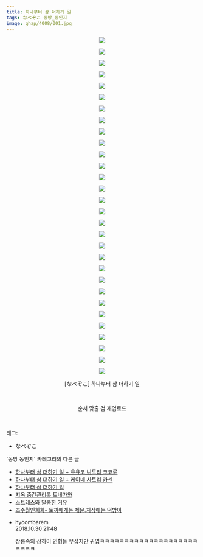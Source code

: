 ```yaml
---
title: 하나부터 삼 더하기 일
tags: なべぞこ 동방_동인지
image: ghap/4008/001.jpg
---
```

<div class="article">
<p style="text-align: center; clear: none; float: none;"><img src="{{ site.nasurl }}/ghap/4008/001.jpg"/></p>
<p style="text-align: center; clear: none; float: none;"><img src="{{ site.nasurl }}/ghap/4008/002.jpg"/></p>
<p style="text-align: center; clear: none; float: none;"><img src="{{ site.nasurl }}/ghap/4008/003.jpg"/></p>
<p style="text-align: center; clear: none; float: none;"><img src="{{ site.nasurl }}/ghap/4008/004.jpg"/></p>
<p style="text-align: center; clear: none; float: none;"><img src="{{ site.nasurl }}/ghap/4008/005.jpg"/></p>
<p style="text-align: center; clear: none; float: none;"><img src="{{ site.nasurl }}/ghap/4008/006.jpg"/></p>
<p style="text-align: center; clear: none; float: none;"><img src="{{ site.nasurl }}/ghap/4008/007.jpg"/></p>
<p style="text-align: center; clear: none; float: none;"><img src="{{ site.nasurl }}/ghap/4008/008.jpg"/></p>
<p style="text-align: center; clear: none; float: none;"><img src="{{ site.nasurl }}/ghap/4008/009.jpg"/></p>
<p style="text-align: center; clear: none; float: none;"><img src="{{ site.nasurl }}/ghap/4008/010.jpg"/></p>
<p style="text-align: center; clear: none; float: none;"><img src="{{ site.nasurl }}/ghap/4008/011.jpg"/></p>
<p style="text-align: center; clear: none; float: none;"><img src="{{ site.nasurl }}/ghap/4008/012.jpg"/></p>
<p style="text-align: center; clear: none; float: none;"><img src="{{ site.nasurl }}/ghap/4008/013.jpg"/></p>
<p style="text-align: center; clear: none; float: none;"><img src="{{ site.nasurl }}/ghap/4008/014.jpg"/></p>
<p style="text-align: center; clear: none; float: none;"><img src="{{ site.nasurl }}/ghap/4008/015.jpg"/></p>
<p style="text-align: center; clear: none; float: none;"><img src="{{ site.nasurl }}/ghap/4008/016.jpg"/></p>
<p style="text-align: center; clear: none; float: none;"><img src="{{ site.nasurl }}/ghap/4008/017.jpg"/></p>
<p style="text-align: center; clear: none; float: none;"><img src="{{ site.nasurl }}/ghap/4008/018.jpg"/></p>
<p style="text-align: center; clear: none; float: none;"><img src="{{ site.nasurl }}/ghap/4008/019.jpg"/></p>
<p style="text-align: center; clear: none; float: none;"><img src="{{ site.nasurl }}/ghap/4008/020.jpg"/></p>
<p style="text-align: center; clear: none; float: none;"><img src="{{ site.nasurl }}/ghap/4008/021.jpg"/></p>
<p style="text-align: center; clear: none; float: none;"><img src="{{ site.nasurl }}/ghap/4008/022.jpg"/></p>
<p style="text-align: center; clear: none; float: none;"><img src="{{ site.nasurl }}/ghap/4008/023.jpg"/></p>
<p style="text-align: center; clear: none; float: none;"><img src="{{ site.nasurl }}/ghap/4008/024.jpg"/></p>
<p style="text-align: center; clear: none; float: none;"><img src="{{ site.nasurl }}/ghap/4008/025.jpg"/></p>
<p style="text-align: center; clear: none; float: none;"><img src="{{ site.nasurl }}/ghap/4008/026.jpg"/></p>
<p style="text-align: center; clear: none; float: none;"><img src="{{ site.nasurl }}/ghap/4008/027.jpg"/></p>
<p style="text-align: center; clear: none; float: none;"><img src="{{ site.nasurl }}/ghap/4008/028.jpg"/></p>
<p style="text-align: center; clear: none; float: none;"><img src="{{ site.nasurl }}/ghap/4008/029.jpg"/></p>
<p style="text-align: center; clear: none; float: none;"><img src="{{ site.nasurl }}/ghap/4008/030.jpg"/></p>
<p style="text-align: center; clear: none; float: none;">[なべぞこ] 하나부터 삼 더하기 일</p>
<p style="text-align: center; clear: none; float: none;"><br/></p>
<p style="text-align: center; clear: none; float: none;">순서 맞출 겸 재업로드</p>
<p><br/></p>
</div><div class="tagTrail">
<p>태그: </p>
<ul>
<li>なべぞこ</li>
</ul>
</div><div class="another">
<p>'동방 동인지' 카테고리의 다른 글</p>
<ul>
<li><a href="/2017-11-30-ghap_4012">하나부터 삼 더하기 일 + 유유코 니토리 코코로</a></li>
<li><a href="/2017-11-30-ghap_4011">하나부터 삼 더하기 일 + 케이네 사토리 카센</a></li>
<li><a href="/2017-11-30-ghap_4008">하나부터 삼 더하기 일</a></li>
<li><a href="/2017-11-27-ghap_3999">지옥 중간관리록 토네가와</a></li>
<li><a href="/2017-11-26-ghap_3982">스트레스와 달콤한 거유</a></li>
<li><a href="/2017-11-26-ghap_3981">조수월인희화- 토끼에게는 제문,지상에는 떡방아</a></li>
</ul>
</div><div class="cb_module cb_fluid">
<div class="cb_wrt cb_profile">
<div class="comment">
<ul>
<li class="cb_thumb_off" id="comment15365225">
<div class="cb_comment_area">
<div class="cb_info_area">
<div class="cb_section">
<span class="cb_nick_name">hyoombarem</span>
</div>
<div class="cb_section">
<span class="cb_date">2018.10.30 21:48 </span>
</div>
</div>
<div class="cb_dsc_comment">
<p class="cb_dsc">
											장롱속의 상하이 인형들 무섭지만 귀엽ㅋㅋㅋㅋㅋㅋㅋㅋㅋㅋㅋㅋㅋㅋㅋㅋㅋㅋㅋㅋㅋㅋㅋㅋ
										</p>
</div>
</div></li>
</ul>
</div>
</div><!-- commentList close -->
</div>